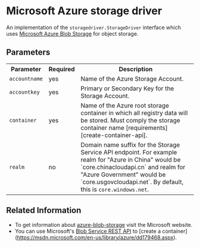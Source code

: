<!--[metadata]>
+++
title = "Microsoft Azure storage driver"
description = "Explains how to use the Azure storage drivers"
keywords = ["registry, service, driver, images, storage,  azure"]
+++
<![end-metadata]-->


# Microsoft Azure storage driver

An implementation of the `storagedriver.StorageDriver` interface which uses [Microsoft Azure Blob Storage](http://azure.microsoft.com/en-us/services/storage/) for object storage.

## Parameters

<table>
  <tr>
    <th>Parameter</th>
    <th>Required</th>
    <th>Description</th>
  </tr>
  <tr>
    <td>
      <code>accountname</code>
    </td>
    <td>
      yes
    </td>
    <td>
      Name of the Azure Storage Account.
    </td>
  </tr>
  <tr>
    <td>
      <code>accountkey</code>
    </td>
    <td>
      yes
    </td>
    <td>
      Primary or Secondary Key for the Storage Account.
    </td>
  </tr>
  <tr>
    <td>
      <code>container</code>
    </td>
    <td>
      yes
    </td>
    <td>
      Name of the Azure root storage container in which all registry data will be stored. Must comply the storage container name [requirements][create-container-api].
    </td>
  </tr>
   <tr>
    <td>
      <code>realm</code>
    </td>
    <td>
      no
    </td>
    <td>
      Domain name suffix for the Storage Service API endpoint. For example realm for "Azure in China" would be `core.chinacloudapi.cn` and realm for "Azure Government" would be `core.usgovcloudapi.net`. By default, this
      is <code>core.windows.net</code>.
    </td>
  </tr>

</table>


## Related Information

* To get information about
[azure-blob-storage](http://azure.microsoft.com/en-us/services/storage/) visit
the Microsoft website.
* You can use Microsoft's [Blob Service REST API](https://msdn.microsoft.com/en-us/library/azure/dd135733.aspx) to [create a container] (https://msdn.microsoft.com/en-us/library/azure/dd179468.aspx).
